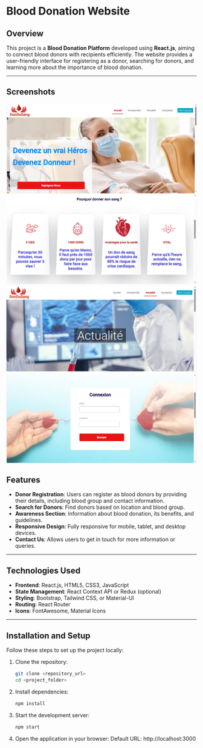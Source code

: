 # Blood Donation Website

## Overview
This project is a **Blood Donation Platform** developed using **React.js**, aiming to connect blood donors with recipients efficiently. The website provides a user-friendly interface for registering as a donor, searching for donors, and learning more about the importance of blood donation.

---
## Screenshots
![Home Page](screenshots/Capture1.JPG)
![Home Page](screenshots/Capture2.JPG)
![Home Page](screenshots/Capture3.JPG)
![Home Page](screenshots/Capture4.JPG)

## Features
- **Donor Registration**: Users can register as blood donors by providing their details, including blood group and contact information.
- **Search for Donors**: Find donors based on location and blood group.
- **Awareness Section**: Information about blood donation, its benefits, and guidelines.
- **Responsive Design**: Fully responsive for mobile, tablet, and desktop devices.
- **Contact Us**: Allows users to get in touch for more information or queries.

---

## Technologies Used
- **Frontend**: React.js, HTML5, CSS3, JavaScript
- **State Management**: React Context API or Redux (optional)
- **Styling**: Bootstrap, Tailwind CSS, or Material-UI
- **Routing**: React Router
- **Icons**: FontAwesome, Material Icons

---

## Installation and Setup
Follow these steps to set up the project locally:

1. Clone the repository:
   ```bash
   git clone <repository_url>
   cd <project_folder>
   ```
2. Install dependencies:
   ```bash
   npm install
   ```
3. Start the development server:
   ```bash
   npm start
   ```
4. Open the application in your browser:
Default URL: http://localhost:3000
